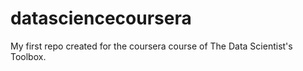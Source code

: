 datasciencecoursera
===================

My first repo created for the coursera course of The Data Scientist's Toolbox.
